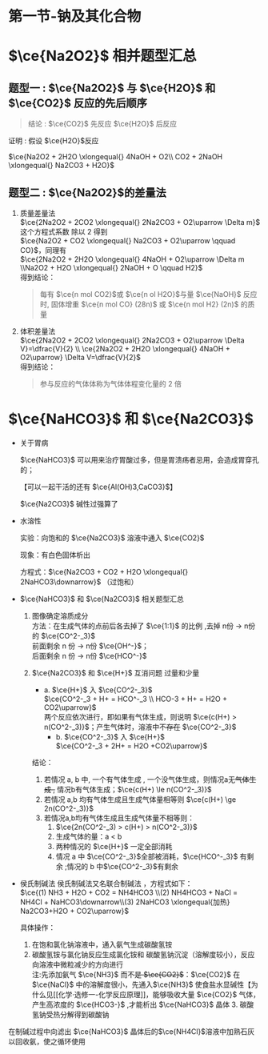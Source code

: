 # 第一节-钠及其化合物
# $\ce{Na2O2}$ 相并题型汇总

## 题型⼀ : $\ce{Na2O2}$ 与 $\ce{H2O}$ 和 $\ce{CO2}$ 反应的先后顺序

> 结论 : $\ce{CO2}$ 先反应 $\ce{H2O}$ 后反应  

证明 : 假设 $\ce{H2O}$反应

$\ce{Na2O2 + 2H2O \xlongequal{} 4NaOH + O2\\ CO2 + 2NaOH \xlongequal{} Na2CO3 + H2O}$

## 题型⼆ : $\ce{Na2O2}$的差量法

1. 质量差量法  
   $\ce{2Na2O2 + 2CO2 \xlongequal{} 2Na2CO3  + O2\uparrow \Delta m}$  
   这个方程式系数 除以 2 得到  
   $\ce{Na2O2 + CO2 \xlongequal{} Na2CO3  + O2\uparrow \qquad CO}$，同理有  
   $\ce{2Na2O2 + 2H2O \xlongequal{} 4NaOH  + O2\uparrow \Delta m \\Na2O2 + H2O \xlongequal{} 2NaOH  + O \qquad H2}$   
   得到结论：  
   
   > 每有 $\ce{n mol CO2}$或 $\ce{n ol H2O}$与量 $\ce{NaOH}$ 反应时,
   > 固体增重 $\ce{n mol CO} (28n)$ 或 $\ce{n mol H2} (2n)$ 的质量

2. 体积差量法  
      $\ce{2Na2O2 + 2CO2 \xlongequal{} 2Na2CO3  + O2\uparrow \Delta V}=\dfrac{V}{2} \\ \ce{2Na2O2 + 2H2O \xlongequal{} 4NaOH  + O2\uparrow} \Delta V=\dfrac{V}{2}$  
    得到结论：
   
   >   参与反应的⽓体体称为⽓体体程变化量的 2 倍

# $\ce{NaHCO3}$ 和 $\ce{Na2CO3}$

- 关于胃病
  
  $\ce{NaHCO3}$ 可以用来治疗胃酸过多，但是胃溃疡者忌用，会造成胃穿孔的；
  
  【可以一起干活的还有 $\ce{Al(OH)3,CaCO3}$】
  
  $\ce{Na2CO3}$ 碱性过强算了

- 水溶性
  
  实验：向饱和的 $\ce{Na2CO3}$ 溶液中通入 $\ce{CO2}$ 
  
  现象：有白色固体析出
  
  方程式：$\ce{Na2CO3 + CO2 + H2O \xlongequal{} 2NaHCO3\downarrow}$ （过饱和）

- $\ce{NaHCO3}$ 和 $\ce{Na2CO3}$ 相关题型汇总
  
  1. 图像确定溶质成分  
      方法：在⽣成⽓体的点前后各去掉了 $\ce{1:1}$ 的⽐例 ,去掉 n份 →  n份的 $\ce{CO^2-_3}$  
      前面剩余 n 份 $\rightarrow$ n份 $\ce{OH^-}$；  
      后面剩余 n 份 $\rightarrow$ n份 $\ce{HCO^-}$
  
  2. $\ce{Na2CO3}$ 和 $\ce{H+}$ 互消问题 过量和少量 
     
     - a. $\ce{H+}$ 入 $\ce{CO^2-_3}$  
       $\ce{CO^2-_3 + H+ = HCO^-_3 \\ HCO-3 + H+ = H2O + CO2\uparrow}$   
       两个反应依次进行，即如果有气体生成，则说明 $\ce{c(H+) > n(CO^2-_3)}$；产生气体时，溶液中不~~存在~~ $\ce{CO^2-_3}$
       - b.  $\ce{CO^2-_3}$ 入 $\ce{H+}$  
         $\ce{CO^2-_3 + 2H+ = H2O +CO2\uparrow}$  
     
     结论：
     
     1. 若情况 a, b 中, ⼀个有⽓体⽣成 , ⼀个没⽓体生成，则情况a⽆~~⽓体⽣成 ,~~ 情况b有⽓体⽣成；$\ce{c(H+)  \le n(CO^2-_3)}$
     2. 若情况 a,b 均有⽓体⽣成且⽣成⽓体量相等则 $\ce{c(H+) \ge 2n(CO^2-_3)}$
     3. 若情况a,b均有⽓体⽣成且⽣成⽓体量不相等则：
        1. $\ce{2n(CO^2-_3) > c(H+) > n(CO^2-_3)}$
        2. ⽣成⽓体的量：a < b
        3. 两种情况的 $\ce{H+}$ 一定全部消耗
        4. 情况 a 中 $\ce{CO^2-_3}$全部被消耗，$\ce{HCO^-_3}$ 有剩余 ;情况的 b 中$\ce{CO^2-_3}$有剩余

- 侯氏制碱法
  侯氏制碱法又名联合制碱法 ，方程式如下：   
  $\ce{(1) NH3 + H2O + CO2 = NH4HCO3 \\(2) NH4HCO3 + NaCl = NH4Cl + NaHCO3\downarrow\\(3) 2NaHCO3 \xlongequal{加热} Na2CO3+H2O + CO2\uparrow}$
  
  具体操作：
  
  1. 在饱和氯化钠溶液中，通入氨气生成碳酸氢铵
  2. 碳酸氢铵与氯化钠反应生成氯化铵和 碳酸氢钠沉淀（溶解度较小），反应向溶液中微粒减少的方向进行  
     注:先添加氨气 $\ce{NH3}$ 而不~~是 $\ce{CO2}$~~：$\ce{CO2}$ 在 $\ce{NaCl}$ 中的溶解度很小，先通入$\ce{NH3}$  使食盐水显碱性【为什么见[[化学·选修一-化学反应原理]]，能够吸收大量 $\ce{CO2}$ 气体，产生高浓度的 $\ce{HCO3-}$ ,才能析出 $\ce{NaHCO3}$ 晶体
     3. 碳酸氢钠受热分解得到碳酸钠

在制碱过程中向滤出 $\ce{NaHCO3}$ 晶体后的$\ce{NH4Cl}$溶液中加熟石灰以回收氨，使之循环使用